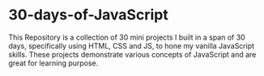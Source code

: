# 30-days-of-JavaScript
This Repository is a collection of 30 mini projects I built in a span of 30 days, specifically using HTML, CSS and JS, to hone my vanilla JavaScript skills. These projects demonstrate various concepts of JavaScript and are great for learning purpose.
